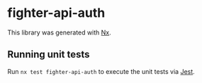 # fighter-api-auth

This library was generated with [Nx](https://nx.dev).

## Running unit tests

Run `nx test fighter-api-auth` to execute the unit tests via [Jest](https://jestjs.io).
